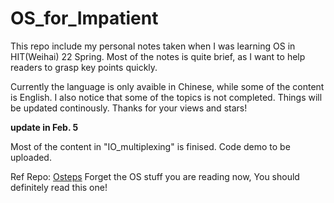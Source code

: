 # OS_for_Impatient

This repo include my personal notes taken when I was learning OS in HIT(Weihai) 22 Spring. Most of the notes is quite brief, as I want to help readers to grasp key points quickly. 

Currently the language is only avaible in Chinese, while some of the content is English. I also notice that some of the topics is not completed. Things will be updated continously. Thanks for your views and stars!


**update in Feb. 5**

Most of the content in "IO_multiplexing" is finised. Code demo to be uploaded.

Ref Repo: [Osteps](https://github.com/remzi-arpacidusseau/ostep-translations) Forget the OS stuff you are reading now, You should definitely read this one!
